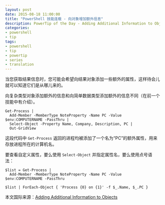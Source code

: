 ```yaml
---
layout: post
date: 2015-08-18 11:00:00
title: "PowerShell 技能连载 - 向对象增加额外信息"
description: PowerTip of the Day - Adding Additional Information to Objects
categories:
- powershell
- tip
tags:
- powershell
- tip
- powertip
- series
- translation
---
```

当您获取结果信息时，您可能会希望向结果对象添加一些额外的属性，这样待会儿就可以知道它们是从哪儿来的。

向复杂类型对象添加额外的信息和向简单数据类型添加额外的信息不同（在前一个技能中有介绍）。

    Get-Process |
      Add-Member -MemberType NoteProperty -Name PC -Value $env:COMPUTERNAME -PassThru |
      Select-Object -Property Name, Company, Description, PC |
      Out-GridView

这段代码中 `Get-Process` 返回的进程均被添加了一个名为“PC”的额外属性，用来存放进程所在的计算机名。

要查看自定义属性，要么使用 `Select-Object` 并指定属性名，要么使用点号语法：

    $list = Get-Process |
      Add-Member -MemberType NoteProperty -Name PC -Value $env:COMPUTERNAME -PassThru
    
    $list | ForEach-Object { 'Process {0} on {1}' -f $_.Name, $_.PC }

<!--more-->
本文国际来源：[Adding Additional Information to Objects](http://community.idera.com/powershell/powertips/b/tips/posts/adding-additional-information-to-objects)
